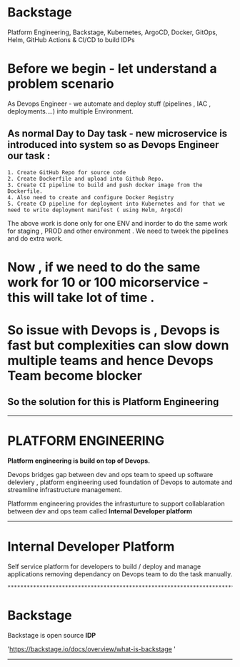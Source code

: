 # Backstage
Platform Engineering, Backstage, Kubernetes, ArgoCD, Docker, GitOps, Helm, GitHub Actions &amp; CI/CD to build IDPs

# Before we begin - let understand a problem scenario

  As Devops Engineer - we automate and deploy stuff (pipelines , IAC , deployments....)  into multiple Environment.

##  As normal Day to Day task - new microservice is introduced into system so as Devops Engineer our task :
    1. Create GitHub Repo for source code
    2. Create Dockerfile and upload into Github Repo.
    3. Create CI pipeline to build and push docker image from the Dockerfile.
    4. Also need to create and configure Docker Registry
    5. Create CD pipeline for deployment into Kubernetes and for that we need to write deployment manifest ( using Helm, ArgoCd)

The above work is done only for one ENV and inorder to do the same work for staging , PROD and other environment . We need to tweek the pipelines and do extra work.

# Now , if we need to do the same work for 10 or 100 micorservice - this will take lot of time .

# So issue with Devops is , Devops is fast but complexities can slow down multiple teams and hence Devops Team become blocker

## So the solution for this is Platform Engineering

************************************************************************************

# PLATFORM ENGINEERING
  **Platform engineering is build on top of Devops.**

  Devops bridges gap between dev and ops team to speed up software deleviery , platform engineering used foundation of Devops to automate and streamline infrastructure management.

  Platformm engineering provides the infrasturture to support collablaration between dev and ops team called **Internal Developer platform**

  ************************************************************************************

  # Internal Developer Platform 

  Self service platform for developers to build / deploy and manage applications removing dependancy on Devops team to do the task manually.

    ************************************************************************************
  # Backstage
  Backstage is open source **IDP**

  'https://backstage.io/docs/overview/what-is-backstage '

*************
